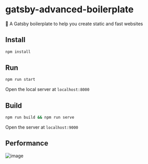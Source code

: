# gatsby-advanced-boilerplate

🚀 A Gatsby boilerplate to help you create static and fast websites

## Install

```bash
npm install
```

## Run

```bash
npm run start
```

Open the local server at `localhost:8000`

## Build

```bash
npm run build && npm run serve
```

Open the server at `localhost:9000`

## Performance

![image](https://user-images.githubusercontent.com/12679778/100407814-32068a00-3048-11eb-84f0-bba270b343a0.png)
